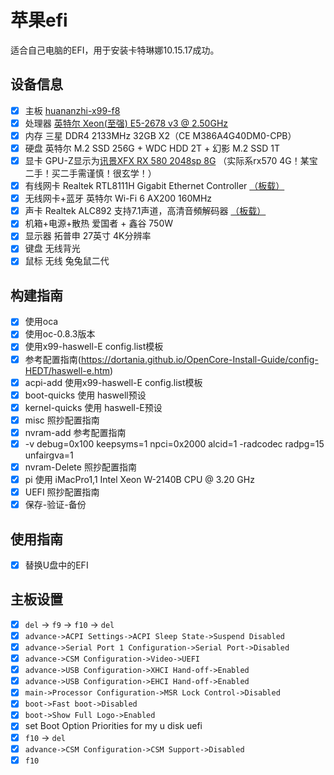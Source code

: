 # 苹果efi

适合自己电脑的EFI，用于安装卡特琳娜10.15.17成功。

## 设备信息
- [x] 主板 [huananzhi-x99-f8](https://huananzhi.tw/catalog/motherboard/x99-f8/)
- [x] 处理器 [英特尔 Xeon(至强) E5-2678 v3 @ 2.50GHz](https://www.cpu-upgrade.com/CPUs/Intel/Xeon/E5-2678_v3.html) 
- [x] 内存 三星 DDR4 2133MHz 32GB X2（CE M386A4G40DM0-CPB）
- [x] 硬盘 英特尔 M.2 SSD 256G + WDC HDD 2T + 幻影 M.2 SSD 1T
- [x] 显卡 GPU-Z显示为[讯景XFX RX 580 2048sp 8G]() （实际系rx570 4G！某宝二手！买二手需谨慎！很玄学！）
- [x] 有线网卡 Realtek RTL8111H Gigabit Ethernet Controller [（板载）](https://huananzhi.tw/catalog/motherboard/x99-f8/)
- [x] 无线网卡+蓝牙 英特尔 Wi-Fi 6 AX200 160MHz
- [x] 声卡 Realtek ALC892 支持7.1声道，高清音頻解码器 [（板载）](https://huananzhi.tw/catalog/motherboard/x99-f8/)
- [x] 机箱+电源+散热 爱国者 + 鑫谷 750W
- [x] 显示器 拓普申 27英寸 4K分辨率
- [x] 键盘 无线背光
- [x] 鼠标 无线 兔兔鼠二代

## 构建指南

- [x] 使用oca
- [x] 使用oc-0.8.3版本
- [x] 使用x99-haswell-E config.list模板
- [x] 参考配置指南(https://dortania.github.io/OpenCore-Install-Guide/config-HEDT/haswell-e.htm)
- [x] acpi-add 使用x99-haswell-E config.list模板
- [x] boot-quicks 使用 haswell预设
- [x] kernel-quicks 使用 haswell-E预设
- [x] misc 照抄配置指南
- [x] nvram-add 参考配置指南
- [x] -v debug=0x100 keepsyms=1 npci=0x2000 alcid=1  -radcodec radpg=15 unfairgva=1
- [x] nvram-Delete 照抄配置指南
- [x] pi 使用 iMacPro1,1    Intel Xeon W-2140B CPU @ 3.20 GHz
- [x] UEFI 照抄配置指南
- [x] 保存-验证-备份

## 使用指南
- [x] 替换U盘中的EFI

## 主板设置
- [x]  `del` -> `f9` -> `f10` -> `del`
- [x]  `advance->ACPI Settings->ACPI Sleep State->Suspend Disabled`
- [x]  `advance->Serial Port 1 Configuration->Serial Port->Disabled`
- [x]  `advance->CSM Configuration->Video->UEFI`
- [x]  `advance->USB Configuration->XHCI Hand-off->Enabled`
- [x]  `advance->USB Configuration->EHCI Hand-off->Enabled`
- [x]  `main->Processor Configuration->MSR Lock Control->Disabled`
- [x]  `boot->Fast boot->Disabled`
- [x]  `boot->Show Full Logo->Enabled`
- [x]  set Boot Option Priorities for my u disk uefi
- [x]  `f10` -> `del`
- [x]  `advance->CSM Configuration->CSM Support->Disabled`
- [x]  `f10`
